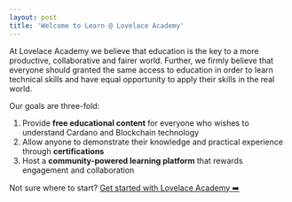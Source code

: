 ```yaml
---
layout: post
title: 'Welcome to Learn @ Lovelace Academy'
---
```


At Lovelace Academy we believe that education is the key to a more productive, collaborative and fairer world. Further, we firmly believe that everyone should granted the same access to education in order to learn technical skills and have equal opportunity to apply their skills in the real world.

Our goals are three-fold:
 1) Provide **free educational content** for everyone who wishes to understand Cardano and Blockchain technology
 2) Allow anyone to demonstrate their knowledge and practical experience through **certifications** 
 3) Host a **community-powered learning platform** that rewards engagement and collaboration

Not sure where to start? [Get started with Lovelace Academy ➡️](https://learn.lovelace.academy/getting-started/why-cardano)